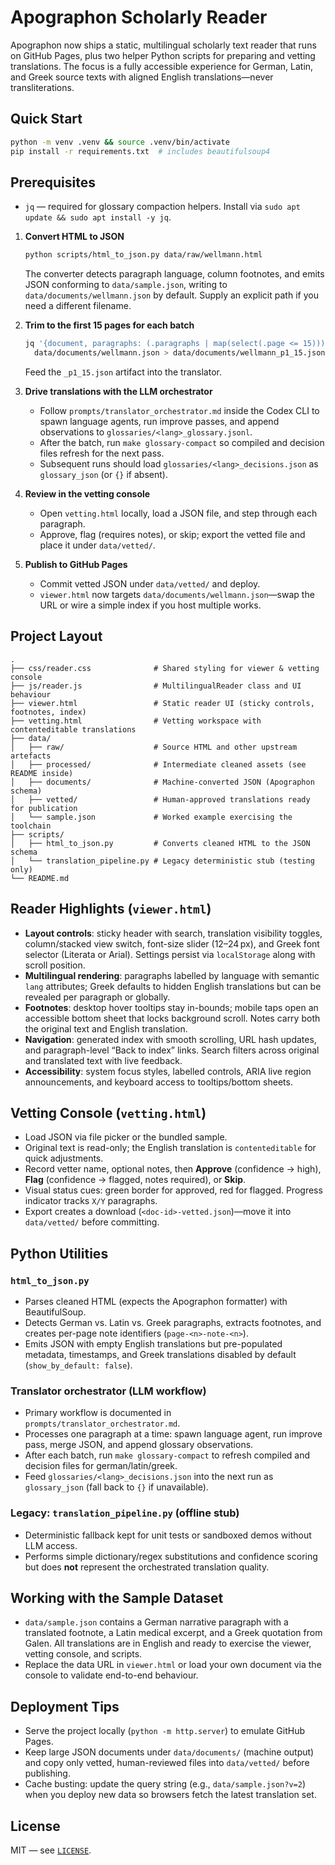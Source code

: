 # Apographon Scholarly Reader

Apographon now ships a static, multilingual scholarly text reader that runs on GitHub Pages, plus two helper Python scripts for preparing and vetting translations. The focus is a fully accessible experience for German, Latin, and Greek source texts with aligned English translations—never transliterations.

## Quick Start

```bash
python -m venv .venv && source .venv/bin/activate
pip install -r requirements.txt  # includes beautifulsoup4
```

## Prerequisites

- `jq` — required for glossary compaction helpers. Install via `sudo apt update && sudo apt install -y jq`.

1. **Convert HTML to JSON**
   ```bash
   python scripts/html_to_json.py data/raw/wellmann.html
   ```
   The converter detects paragraph language, column footnotes, and emits JSON conforming to `data/sample.json`, writing to `data/documents/wellmann.json` by default. Supply an explicit path if you need a different filename.

2. **Trim to the first 15 pages for each batch**
   ```bash
   jq '{document, paragraphs: (.paragraphs | map(select(.page <= 15)))}' \
     data/documents/wellmann.json > data/documents/wellmann_p1_15.json
   ```
   Feed the `_p1_15.json` artifact into the translator.

3. **Drive translations with the LLM orchestrator**
   - Follow `prompts/translator_orchestrator.md` inside the Codex CLI to spawn language agents, run improve passes, and append observations to `glossaries/<lang>_glossary.jsonl`.
   - After the batch, run `make glossary-compact` so compiled and decision files refresh for the next pass.
   - Subsequent runs should load `glossaries/<lang>_decisions.json` as `glossary_json` (or `{}` if absent).

4. **Review in the vetting console**
   - Open `vetting.html` locally, load a JSON file, and step through each paragraph.
   - Approve, flag (requires notes), or skip; export the vetted file and place it under `data/vetted/`.

5. **Publish to GitHub Pages**
   - Commit vetted JSON under `data/vetted/` and deploy.
   - `viewer.html` now targets `data/documents/wellmann.json`—swap the URL or wire a simple index if you host multiple works.

## Project Layout

```
.
├── css/reader.css              # Shared styling for viewer & vetting console
├── js/reader.js                # MultilingualReader class and UI behaviour
├── viewer.html                 # Static reader UI (sticky controls, footnotes, index)
├── vetting.html                # Vetting workspace with contenteditable translations
├── data/
│   ├── raw/                    # Source HTML and other upstream artefacts
│   ├── processed/              # Intermediate cleaned assets (see README inside)
│   ├── documents/              # Machine-converted JSON (Apographon schema)
│   ├── vetted/                 # Human-approved translations ready for publication
│   └── sample.json             # Worked example exercising the toolchain
├── scripts/
│   ├── html_to_json.py         # Converts cleaned HTML to the JSON schema
│   └── translation_pipeline.py # Legacy deterministic stub (testing only)
└── README.md
```

## Reader Highlights (`viewer.html`)

- **Layout controls**: sticky header with search, translation visibility toggles, column/stacked view switch, font-size slider (12–24 px), and Greek font selector (Literata or Arial). Settings persist via `localStorage` along with scroll position.
- **Multilingual rendering**: paragraphs labelled by language with semantic `lang` attributes; Greek defaults to hidden English translations but can be revealed per paragraph or globally.
- **Footnotes**: desktop hover tooltips stay in-bounds; mobile taps open an accessible bottom sheet that locks background scroll. Notes carry both the original text and English translation.
- **Navigation**: generated index with smooth scrolling, URL hash updates, and paragraph-level “Back to index” links. Search filters across original and translated text with live feedback.
- **Accessibility**: system focus styles, labelled controls, ARIA live region announcements, and keyboard access to tooltips/bottom sheets.

## Vetting Console (`vetting.html`)

- Load JSON via file picker or the bundled sample.
- Original text is read-only; the English translation is `contenteditable` for quick adjustments.
- Record vetter name, optional notes, then **Approve** (confidence → high), **Flag** (confidence → flagged, notes required), or **Skip**.
- Visual status cues: green border for approved, red for flagged. Progress indicator tracks `X/Y` paragraphs.
- Export creates a download (`<doc-id>-vetted.json`)—move it into `data/vetted/` before committing.

## Python Utilities

### `html_to_json.py`
- Parses cleaned HTML (expects the Apographon formatter) with BeautifulSoup.
- Detects German vs. Latin vs. Greek paragraphs, extracts footnotes, and creates per-page note identifiers (`page-<n>-note-<n>`).
- Emits JSON with empty English translations but pre-populated metadata, timestamps, and Greek translations disabled by default (`show_by_default: false`).

### Translator orchestrator (LLM workflow)
- Primary workflow is documented in `prompts/translator_orchestrator.md`.
- Processes one paragraph at a time: spawn language agent, run improve pass, merge JSON, and append glossary observations.
- After each batch, run `make glossary-compact` to refresh compiled and decision files for german/latin/greek.
- Feed `glossaries/<lang>_decisions.json` into the next run as `glossary_json` (fall back to `{}` if unavailable).

### Legacy: `translation_pipeline.py` (offline stub)
- Deterministic fallback kept for unit tests or sandboxed demos without LLM access.
- Performs simple dictionary/regex substitutions and confidence scoring but does **not** represent the orchestrated translation quality.

## Working with the Sample Dataset

- `data/sample.json` contains a German narrative paragraph with a translated footnote, a Latin medical excerpt, and a Greek quotation from Galen. All translations are in English and ready to exercise the viewer, vetting console, and scripts.
- Replace the data URL in `viewer.html` or load your own document via the console to validate end-to-end behaviour.

## Deployment Tips

- Serve the project locally (`python -m http.server`) to emulate GitHub Pages.
- Keep large JSON documents under `data/documents/` (machine output) and copy only vetted, human-reviewed files into `data/vetted/` before publishing.
- Cache busting: update the query string (e.g., `data/sample.json?v=2`) when you deploy new data so browsers fetch the latest translation set.

## License

MIT — see [`LICENSE`](LICENSE).
